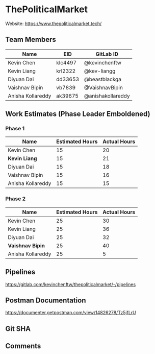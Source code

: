 # ThePoliticalMarket

Website: https://www.thepoliticalmarket.tech/ 


## Team Members
| Name | EID | GitLab ID |
| ------ | ------ | ----- |
| Kevin Chen | klc4497 | @kevinchenftw |
| Kevin Liang | krl2322 | @kev-liangg |
| Diyuan Dai | dd33653 | @beastblackga | 
| Vaishnav Bipin | vb7839 | @VaishnavBipin |
| Anisha Kollareddy | ak39675 | @anishakollareddy | 

## Work Estimates (Phase Leader Emboldened)
### Phase 1
| Name | Estimated Hours | Actual Hours | 
|----- | ----- | -----|
| Kevin Chen | 15 | 20 |
| **Kevin Liang** | 15 | 21 |
| Diyuan Dai | 15 | 18 | 
| Vaishnav Bipin | 15 | 16 |
| Anisha Kollareddy | 15 | 15 |  

### Phase 2
| Name | Estimated Hours | Actual Hours | 
|----- | ----- | -----|
| Kevin Chen | 25 | 30 |
| Kevin Liang | 25 | 36 |
| Diyuan Dai | 25 | 32 | 
| **Vaishnav Bipin** | 25 | 40 |
| Anisha Kollareddy | 25 | 5 |  

## Pipelines

https://gitlab.com/kevinchenftw/thepoliticalmarket/-/pipelines  

## Postman Documentation

https://documenter.getpostman.com/view/14826278/Tz5jfLrU

## Git SHA

## Comments
